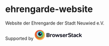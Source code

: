 # ehrengarde-website
Website der Ehrengarde der Stadt Neuwied e.V.

Supported by
<a href="https://browserstack.com"><img src="assets/Browserstack-logo.png" alt="drawing" width="150"/></a>
